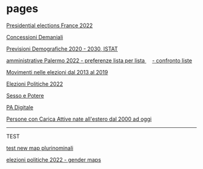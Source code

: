 # pages

[Presidential elections France 2022](https://gjrichter.github.io/pages/Elezioni_Francia_2020_primo_turno/)

[Concessioni Demaniali ](https://gjrichter.github.io/pages/scrollama/index_Concessioni_confronto.html)

[Previsioni Demografiche 2020 - 2030,  ISTAT ](https://gjrichter.github.io/pages/scrollama/index_Demografia_Bars.html)

[amministrative Palermo 2022 - preferenze lista per lista ](https://gjrichter.github.io/pages/Elezioni_Palermo_2022/index_test_api_embed_Elezioni_Palermo_2022_Preferenze_values.html)   &nbsp;&nbsp;&nbsp;   [- confronto liste](https://gjrichter.github.io/pages/Elezioni_Palermo_2022)

[Movimenti nelle elezioni dal 2013 al  2019](https://gjrichter.github.io/pages/Elezioni_2013_2019_small/index_top_3.html)

[Elezioni Politiche 2022](https://gjrichter.github.io/pages/Elezioni_Politiche_2022/index.html)

[Sesso e Potere](https://gjrichter.github.io/pages/Sesso%20e%20Potere/)

[PA Digitale](https://gjrichter.github.io/pages/PA%20Digitale/PA_Digitale_Candidature%20finanziate_dashboard_I.html)

[Persone con Carica Attive nate all'estero dal 2000 ad oggi](https://gjrichter.github.io/pages/Macerata/index_test_api_embed_CamCom_Macerata_forze_lavoro_world_y_choro.html)

---

TEST

[test new map plurinominali ](https://gjrichter.github.io/ixmaps/ui/dispatch.htm?ui=view&basemap=ll&legend=1&project=https://raw.githubusercontent.com/gjrichter/viz/master/Elezioni/Politiche/2022_test/ixmaps_project_CAMERA_CollegiPLURINOMINALI_2020_candidati_poligoni.json)

[elezioni politiche 2022 - gender maps ](https://gjrichter.github.io/pages/Elezioni_Politiche_2022_gender/index.html)





